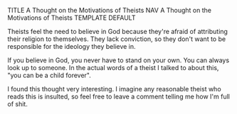 TITLE A Thought on the Motivations of Theists
NAV A Thought on the Motivations of Theists
TEMPLATE DEFAULT

Theists feel the need to believe in God because they're afraid of attributing their religion to themselves. They lack conviction, so they don't want to be responsible for the ideology they believe in.

If you believe in God, you never have to stand on your own. You can always look up to someone. In the actual words of a theist I talked to about this, "you can be a child forever".

I found this thought very interesting. I imagine any reasonable theist who reads this is insulted, so feel free to leave a comment telling me how I'm full of shit.

